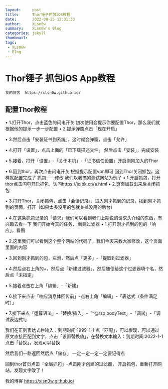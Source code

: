```yaml
---
layout:     post
title:      Thor锤子抓包iOS教程
date:       2022-08-25 12:31:33
author:     XLsn0w
summary:    XLsn0w's Blog
categories: jekyll
thumbnail:  
tags:
 - XLsn0w
 - Blog
---
```


# Thor锤子 抓包iOS App教程

```
我的博客  https://xlsn0w.github.io/
```

## 配置Thor教程

•    1.打开Thor，点击蓝色的闪电开关
初次使用会提示你要配置Thor，那么我们就根据他的提示一步一步配置
•    2.提示弹窗点击「现在开启」
 
•    3.然后点击「安装证书到系统」，这时候会弹窗，点击「允许」
 
•    4.打开「设置」，点击上面的「已下载描述文件」
然后点击「安装」，完成安装 
 
•    5.接着，打开「设置」-「关于本机」-「证书信任设置」开启刚刚加入的Thor
 
•    6.回到thor，再次点击闪电开关
根据提示配置vpn即可 回到Thor关闭抓包，这样就配置完成了
抓包——修改
我们以我搞的测试网站为例子
•    1.开启抓包，打开thor点击闪电开启抓包，访问https://joibk.cn/a.html
•    2.页面加载出来后关闭抓包
 
•    3.打开Thor，关闭抓包，点击「会话记录」，进入刚才抓到的记录，找到刚才抓到的页面，打开（如果太多没用的包就关掉没用的后台）
 
•    4.在这条抓包记录的「请求」我们可以看到我们上期说的请求头介绍的东西，有兴趣去看一下
我们开始今天的任务，
新建过滤器
•    1.打开刚才抓到的包的「响应」，看图
 
•    2.这里我们可以看到这个整个网站的代码了，我们今天来教大家修改，这个页面里面的内容
 
•    3.回到刚才抓到的包，左滑，然后点「更多」-「提取到过滤器」
 
•    4.然后点右上角的+，然后点「新建过滤器」，然后随便给这个过滤器填个名，然后点「未指定」
 
•    5.接着点击右上角「编辑」-「新建」
 
 
•    6.接下来点击「响应消息体回传前」-点右上角「编辑」-「表达式（条件满足时）」
 
•    7.接下来点「运算语法」-「替换/插入」-「^@rsp bodyText」-「调试」-「调试表达式1」
 
我们在正则表达式栏输入：到期时间:1999-1-1 点「匹配」，可以发现，可以通过原文直接匹配到文字，点击「设置替换值」，在替换文本输入：到期时间:2022-1-1点击「替换」，发现可以替换 
 
然后我们一路返回然后点「储存」 一定一定一定一定要记得点 
 
回到thor首页点击「全局抓包」-点击刚才创建的过滤器，
开启抓包，重新打开网站，发现文字改了！  
 
我的博客  https://xlsn0w.github.io/



[1]: https://xlsn0w.github.io
